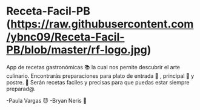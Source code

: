 # Receta-Facil-PB (https://raw.githubusercontent.com/ybnc09/Receta-Facil-PB/blob/master/rf-logo.jpg)

 
App de recetas gastronómicas :books: la cual nos pernite descubrir el arte
culinario. Encontrarás preparaciones para plato de entrada :sushi: , principal :spaghetti: y postre. :ice_cream:
Serán recetas faciles y precisas para que puedas estar siempre preparad@. 

-Paula Vargas :smiling_imp:
-Bryan Neris :penguin:

 
